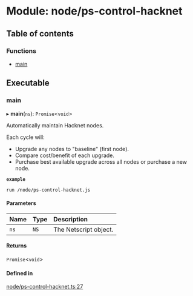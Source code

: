 # Module: node/ps-control-hacknet

## Table of contents

### Functions

- [main](../wiki/node.ps-control-hacknet#main)

## Executable

### main

▸ **main**(`ns`): `Promise`<`void`\>

Automatically maintain Hacknet nodes.

Each cycle will:
 - Upgrade any nodes to "baseline" (first node).
 - Compare cost/benefit of each upgrade.
 - Purchase best available upgrade across all nodes or purchase a new node.

**`example`**
```shell
run /node/ps-control-hacknet.js
```

#### Parameters

| Name | Type | Description |
| :------ | :------ | :------ |
| `ns` | `NS` | The Netscript object. |

#### Returns

`Promise`<`void`\>

#### Defined in

[node/ps-control-hacknet.ts:27](https://github.com/vladzaharia/bitburner/blob/main/src/node/ps-control-hacknet.ts#L27)
